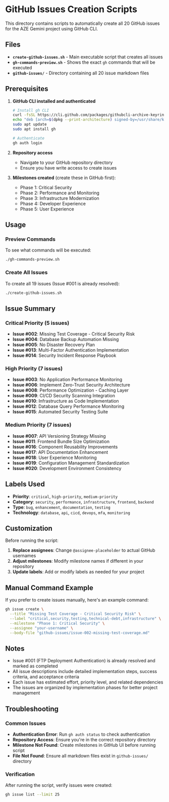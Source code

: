 # GitHub Issues Creation Scripts

This directory contains scripts to automatically create all 20 GitHub issues for the AZE Gemini project using GitHub CLI.

## Files

- **`create-github-issues.sh`** - Main executable script that creates all issues
- **`gh-commands-preview.sh`** - Shows the exact `gh` commands that will be executed
- **`github-issues/`** - Directory containing all 20 issue markdown files

## Prerequisites

1. **GitHub CLI installed and authenticated**
   ```bash
   # Install gh CLI
   curl -fsSL https://cli.github.com/packages/githubcli-archive-keyring.gpg | sudo dd of=/usr/share/keyrings/githubcli-archive-keyring.gpg
   echo "deb [arch=$(dpkg --print-architecture) signed-by=/usr/share/keyrings/githubcli-archive-keyring.gpg] https://cli.github.com/packages stable main" | sudo tee /etc/apt/sources.list.d/github-cli.list > /dev/null
   sudo apt update
   sudo apt install gh
   
   # Authenticate
   gh auth login
   ```

2. **Repository access**
   - Navigate to your GitHub repository directory
   - Ensure you have write access to create issues

3. **Milestones created** (create these in GitHub first):
   - Phase 1: Critical Security
   - Phase 2: Performance and Monitoring
   - Phase 3: Infrastructure Modernization
   - Phase 4: Developer Experience
   - Phase 5: User Experience

## Usage

### Preview Commands
To see what commands will be executed:
```bash
./gh-commands-preview.sh
```

### Create All Issues
To create all 19 issues (Issue #001 is already resolved):
```bash
./create-github-issues.sh
```

## Issue Summary

### Critical Priority (5 issues)
- **Issue #002**: Missing Test Coverage - Critical Security Risk
- **Issue #004**: Database Backup Automation Missing
- **Issue #005**: No Disaster Recovery Plan
- **Issue #013**: Multi-Factor Authentication Implementation
- **Issue #014**: Security Incident Response Playbook

### High Priority (7 issues)
- **Issue #003**: No Application Performance Monitoring
- **Issue #006**: Implement Zero-Trust Security Architecture
- **Issue #008**: Performance Optimization - Caching Layer
- **Issue #009**: CI/CD Security Scanning Integration
- **Issue #010**: Infrastructure as Code Implementation
- **Issue #012**: Database Query Performance Monitoring
- **Issue #015**: Automated Security Testing Suite

### Medium Priority (7 issues)
- **Issue #007**: API Versioning Strategy Missing
- **Issue #011**: Frontend Bundle Size Optimization
- **Issue #016**: Component Reusability Improvements
- **Issue #017**: API Documentation Enhancement
- **Issue #018**: User Experience Monitoring
- **Issue #019**: Configuration Management Standardization
- **Issue #020**: Development Environment Consistency

## Labels Used

- **Priority**: `critical`, `high-priority`, `medium-priority`
- **Category**: `security`, `performance`, `infrastructure`, `frontend`, `backend`
- **Type**: `bug`, `enhancement`, `documentation`, `testing`
- **Technology**: `database`, `api`, `cicd`, `devops`, `mfa`, `monitoring`

## Customization

Before running the script:

1. **Replace assignees**: Change `@assignee-placeholder` to actual GitHub usernames
2. **Adjust milestones**: Modify milestone names if different in your repository
3. **Update labels**: Add or modify labels as needed for your project

## Manual Command Example

If you prefer to create issues manually, here's an example command:

```bash
gh issue create \
  --title "Missing Test Coverage - Critical Security Risk" \
  --label "critical,security,testing,technical-debt,infrastructure" \
  --milestone "Phase 1: Critical Security" \
  --assignee "your-username" \
  --body-file "github-issues/issue-002-missing-test-coverage.md"
```

## Notes

- Issue #001 (FTP Deployment Authentication) is already resolved and marked as completed
- All issue descriptions include detailed implementation steps, success criteria, and acceptance criteria
- Each issue has estimated effort, priority level, and related dependencies
- The issues are organized by implementation phases for better project management

## Troubleshooting

### Common Issues
- **Authentication Error**: Run `gh auth status` to check authentication
- **Repository Access**: Ensure you're in the correct repository directory
- **Milestone Not Found**: Create milestones in GitHub UI before running script
- **File Not Found**: Ensure all markdown files exist in `github-issues/` directory

### Verification
After running the script, verify issues were created:
```bash
gh issue list --limit 25
```